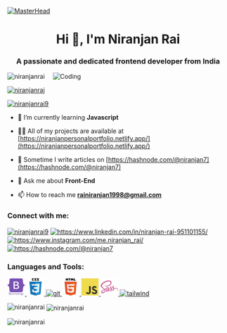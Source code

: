 
[![MasterHead](https://visme.co/blog/wp-content/uploads/2020/03/animation-software-header-wide.gif)](https://niranjanpersonalportfolio.netlify.app/)


<h1 align="center">Hi 👋, I'm Niranjan Rai</h1>
<h3 align="center">A passionate and dedicated frontend developer from India</h3>
<img align="right" alt="Coding" width="400" src="https://cdn.dribbble.com/users/1162077/screenshots/3848914/programmer.gif" alt="">
<p align="left"> <img src="https://komarev.com/ghpvc/?username=niranjanrai&label=Profile%20views&color=0e75b6&style=flat" alt="niranjanrai" /> </p>

<p align="left"> <a href="https://github.com/ryo-ma/github-profile-trophy"><img src="https://github-profile-trophy.vercel.app/?username=niranjanrai" alt="niranjanrai" /></a> </p>

<p align="left"> <a href="https://twitter.com/niranjanrai9" target="blank"><img src="https://img.shields.io/twitter/follow/niranjanrai9?logo=twitter&style=for-the-badge" alt="niranjanrai9" /></a> </p>

- 🌱 I’m currently learning **Javascript**

- 👨‍💻 All of my projects are available at [https://niranjanpersonalportfolio.netlify.app/](https://niranjanpersonalportfolio.netlify.app/)

- 📝 Sometime I write articles on [https://hashnode.com/@niranjan7](https://hashnode.com/@niranjan7)

- 💬 Ask me about **Front-End**

- 📫 How to reach me **rainiranjan1998@gmail.com**

<h3 align="left">Connect with me:</h3>
<p align="left">
<a href="https://twitter.com/niranjanrai9" target="blank"><img align="center" src="https://raw.githubusercontent.com/rahuldkjain/github-profile-readme-generator/master/src/images/icons/Social/twitter.svg" alt="niranjanrai9" height="30" width="40" /></a>
<a href="https://linkedin.com/in/https://www.linkedin.com/in/niranjan-rai-951101155/" target="blank"><img align="center" src="https://raw.githubusercontent.com/rahuldkjain/github-profile-readme-generator/master/src/images/icons/Social/linked-in-alt.svg" alt="https://www.linkedin.com/in/niranjan-rai-951101155/" height="30" width="40" /></a>
<a href="https://instagram.com/https://www.instagram.com/me.niranjan_rai/" target="blank"><img align="center" src="https://raw.githubusercontent.com/rahuldkjain/github-profile-readme-generator/master/src/images/icons/Social/instagram.svg" alt="https://www.instagram.com/me.niranjan_rai/" height="30" width="40" /></a>
<a href="https://hashnode.com/https://hashnode.com/@niranjan7" target="blank"><img align="center" src="https://raw.githubusercontent.com/rahuldkjain/github-profile-readme-generator/master/src/images/icons/Social/hashnode.svg" alt="https://hashnode.com/@niranjan7" height="30" width="40" /></a>
</p>

<h3 align="left">Languages and Tools:</h3>
<p align="left"> <a href="https://getbootstrap.com" target="_blank" rel="noreferrer"> <img src="https://raw.githubusercontent.com/devicons/devicon/master/icons/bootstrap/bootstrap-plain-wordmark.svg" alt="bootstrap" width="40" height="40"/> </a> <a href="https://www.w3schools.com/css/" target="_blank" rel="noreferrer"> <img src="https://raw.githubusercontent.com/devicons/devicon/master/icons/css3/css3-original-wordmark.svg" alt="css3" width="40" height="40"/> </a> <a href="https://git-scm.com/" target="_blank" rel="noreferrer"> <img src="https://www.vectorlogo.zone/logos/git-scm/git-scm-icon.svg" alt="git" width="40" height="40"/> </a> <a href="https://www.w3.org/html/" target="_blank" rel="noreferrer"> <img src="https://raw.githubusercontent.com/devicons/devicon/master/icons/html5/html5-original-wordmark.svg" alt="html5" width="40" height="40"/> </a> <a href="https://developer.mozilla.org/en-US/docs/Web/JavaScript" target="_blank" rel="noreferrer"> <img src="https://raw.githubusercontent.com/devicons/devicon/master/icons/javascript/javascript-original.svg" alt="javascript" width="40" height="40"/> </a> <a href="https://sass-lang.com" target="_blank" rel="noreferrer"> <img src="https://raw.githubusercontent.com/devicons/devicon/master/icons/sass/sass-original.svg" alt="sass" width="40" height="40"/> </a> <a href="https://tailwindcss.com/" target="_blank" rel="noreferrer"> <img src="https://www.vectorlogo.zone/logos/tailwindcss/tailwindcss-icon.svg" alt="tailwind" width="40" height="40"/> </a> </p>

<p><img align="left" src="https://github-readme-stats.vercel.app/api/top-langs?username=niranjanrai&show_icons=true&locale=en&layout=compact" alt="niranjanrai" /></p>

<p>&nbsp;<img align="center" src="https://github-readme-stats.vercel.app/api?username=niranjanrai&show_icons=true&locale=en" alt="niranjanrai" /></p>

<p><img align="center" src="https://github-readme-streak-stats.herokuapp.com/?user=niranjanrai&" alt="niranjanrai" /></p>
